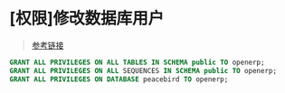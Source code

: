 # [权限]修改数据库用户

> [参考链接](https://serverfault.com/questions/198002/postgresql-what-does-grant-all-privileges-on-database-do)

```sql
GRANT ALL PRIVILEGES ON ALL TABLES IN SCHEMA public TO openerp;
GRANT ALL PRIVILEGES ON ALL SEQUENCES IN SCHEMA public TO openerp;
GRANT ALL PRIVILEGES ON DATABASE peacebird TO openerp;
```

